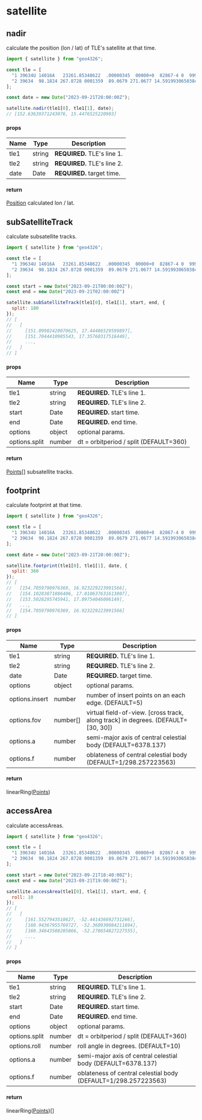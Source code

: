 # satellite

## nadir

calculate the position (lon / lat) of TLE's satellite at that time.

```JavaScript
import { satellite } from "geo4326";

const tle = [
  "1 39634U 14016A   23261.85348622  .00000345  00000+0  82867-4 0  9995",
  "2 39634  98.1824 267.8728 0001359  89.0679 271.0677 14.59199306503843",
];

const date = new Date("2023-09-21T20:00:00Z");

satellite.nadir(tle1[0], tle1[1], date);
// [152.63639371243076, 15.4476525220903]
```

#### props

| Name | Type   | Description                 |
| ---- | ------ | --------------------------- |
| tle1 | string | **REQUIRED.** TLE's line 1. |
| tle2 | string | **REQUIRED.** TLE's line 2. |
| date | Date   | **REQUIRED.** target time.  |

#### return

[Position](./TYPES.md#position) calculated lon / lat.

## subSatelliteTrack

calculate subsatellite tracks.

```JavaScript
import { satellite } from "geo4326";

const tle = [
  "1 39634U 14016A   23261.85348622  .00000345  00000+0  82867-4 0  9995",
  "2 39634  98.1824 267.8728 0001359  89.0679 271.0677 14.59199306503843",
];

const start = new Date("2023-09-21T00:00:00Z");
const end = new Date("2023-09-21T02:00:00Z")

satellite.subSatelliteTrack(tle1[0], tle1[1], start, end, {
  split: 180
});
// [
//   [
//     [151.09982420070625, 17.44486529599897],
//     [151.7044410985543, 17.35760317516449],
//     ...,
//   ]
// ]
```

#### props

| Name          | Type   | Description                            |
| ------------- | ------ | -------------------------------------- |
| tle1          | string | **REQUIRED.** TLE's line 1.            |
| tle2          | string | **REQUIRED.** TLE's line 2.            |
| start         | Date   | **REQUIRED.** start time.              |
| end           | Date   | **REQUIRED.** end time.                |
| options       | object | optional params.                       |
| options.split | number | dt = orbitperiod / split (DEFAULT=360) |

#### return

[Points](./TYPES.md#points)[] subsatellite tracks.

## footprint

calculate footprint at that time.

```JavaScript
import { satellite } from "geo4326";

const tle = [
  "1 39634U 14016A   23261.85348622  .00000345  00000+0  82867-4 0  9995",
  "2 39634  98.1824 267.8728 0001359  89.0679 271.0677 14.59199306503843",
];

const date = new Date("2023-09-21T20:00:00Z");

satellite.footprint(tle1[0], tle1[1], date, {
  split: 360
});
// [
//   [154.7059790976369, 16.923229223991566],
//   [154.10283871086406, 17.010637631613807],
//   [153.5028295745941, 17.09754046006149],
//   ...,
//   [154.7059790976369, 16.923229223991566]
// ]
```

#### props

| Name           | Type     | Description                                                                      |
| -------------- | -------- | -------------------------------------------------------------------------------- |
| tle1           | string   | **REQUIRED.** TLE's line 1.                                                      |
| tle2           | string   | **REQUIRED.** TLE's line 2.                                                      |
| date           | Date     | **REQUIRED.** target time.                                                       |
| options        | object   | optional params.                                                                 |
| options.insert | number   | number of insert points on an each edge. (DEFAULT=5)                             |
| options.fov    | number[] | virtual field-of-view. [cross track, along track] in degrees. (DEFAULT=[30, 30]) |
| options.a      | number   | semi-major axis of central celestial body (DEFAULT=6378.137)                     |
| options.f      | number   | oblateness of central celestial body (DEFAULT=1/298.257223563)                   |

#### return

linearRing([Points](./TYPES.md#points))

## accessArea

calculate accessAreas.

```JavaScript
import { satellite } from "geo4326";

const tle = [
  "1 39634U 14016A   23261.85348622  .00000345  00000+0  82867-4 0  9995",
  "2 39634  98.1824 267.8728 0001359  89.0679 271.0677 14.59199306503843",
];

const start = new Date("2023-09-21T18:40:00Z");
const end = new Date("2023-09-21T19:00:00Z");

satellite.accessArea(tle1[0], tle1[1], start, end, {
  roll: 10
});
// [
//   [
//     [161.5527943510627, -52.441436692731266],
//     [160.94367955769727, -52.360930084211894],
//     [160.34643508205866, -52.278654827227555],
//     ...,
//   ]
// ]
```

#### props

| Name          | Type   | Description                                                    |
| ------------- | ------ | -------------------------------------------------------------- |
| tle1          | string | **REQUIRED.** TLE's line 1.                                    |
| tle2          | string | **REQUIRED.** TLE's line 2.                                    |
| start         | Date   | **REQUIRED.** start time.                                      |
| end           | Date   | **REQUIRED.** end time.                                        |
| options       | object | optional params.                                               |
| options.split | number | dt = orbitperiod / split (DEFAULT=360)                         |
| options.roll  | number | roll angle in degrees. (DEFAULT=10)                            |
| options.a     | number | semi-major axis of central celestial body (DEFAULT=6378.137)   |
| options.f     | number | oblateness of central celestial body (DEFAULT=1/298.257223563) |

#### return

linearRing([Points](./TYPES.md#points))[]
